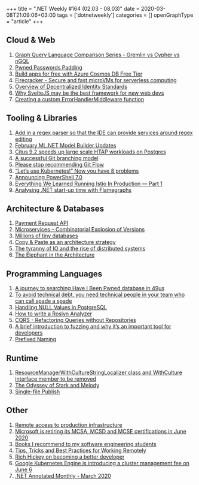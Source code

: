 +++
title = ".NET Weekly #164 (02.03 - 08.03)"
date = 2020-03-08T21:09:06+03:00
tags = ['dotnetweekly']
categories = []
openGraphType = "article"
+++

## Cloud & Web

1. [Graph Query Language Comparison Series - Gremlin vs Cypher vs nGQL](https://nebula-graph.io/en/posts/graph-query-language-comparison-cypher-gremlin-ngql/)
1. [Pwned Passwords Padding](https://blog.cloudflare.com/pwned-passwords-padding-ft-lava-lamps-and-workers/)
1. [Build apps for free with Azure Cosmos DB Free Tier](https://devblogs.microsoft.com/cosmosdb/build-apps-for-free-with-azure-cosmos-db-free-tier/)
1. [Firecracker - Secure and fast microVMs for serverless computing](https://firecracker-microvm.github.io/)
1. [Overview of Decentralized Identity Standards](https://medium.com/decentralized-identity/overview-of-decentralized-identity-standards-f82efd9ab6c7)
1. [Why SvelteJS may be the best framework for new web devs](https://dev.to/bholmesdev/why-sveltejs-may-be-the-best-framework-for-new-web-devs-205i)
1. [Creating a custom ErrorHandlerMiddleware function](https://andrewlock.net/creating-a-custom-error-handler-middleware-function/)

<!--more-->

## Tooling & Libraries

1. [Add in a regex parser so that the IDE can provide services around regex editing](https://github.com/dotnet/roslyn/pull/23984)
1. [February ML.NET Model Builder Updates](https://devblogs.microsoft.com/dotnet/ml-net-model-builder-updates/)
1. [Citus 9.2 speeds up large scale HTAP workloads on Postgres](https://www.citusdata.com/blog/2020/03/02/citus-9-2-speeds-up-large-scale-htap/)
1. [A successful Git branching model](https://nvie.com/posts/a-successful-git-branching-model/)
1. [Please stop recommending Git Flow](https://georgestocker.com/2020/03/04/please-stop-recommending-git-flow/)
1. [“Let’s use Kubernetes!” Now you have 8 problems](https://pythonspeed.com/articles/dont-need-kubernetes/)
1. [Announcing PowerShell 7.0](https://devblogs.microsoft.com/powershell/announcing-PowerShell-7-0/)
1. [Everything We Learned Running Istio In Production — Part 1](https://engineering.hellofresh.com/everything-we-learned-running-istio-in-production-part-1-51efec69df65)
1. [Analysing .NET start-up time with Flamegraphs](https://mattwarren.org/2020/03/03/Analysing-.NET-Runtime-Startup-with-Flamegraphs/)

## Architecture & Databases

1. [Payment Request API](https://www.w3.org/TR/payment-request/)
1. [Microservices – Combinatorial Explosion of Versions](https://worklifenotes.com/2020/03/04/microservices-combinatorial-explosion-of-versions/)
1. [Millions of tiny databases](https://blog.acolyer.org/2020/03/04/millions-of-tiny-databases/)
1. [Copy & Paste as an architecture strategy](https://ayende.com/blog/190177-C/copy-paste-as-an-architecture-strategy)
1. [The tyranny of IO and the rise of distributed systems](https://ayende.com/blog/190209-C/the-tyranny-of-i-o-and-the-rise-of-distributed-systems)
1. [The Elephant in the Architecture](https://martinfowler.com/articles/value-architectural-attribute.html)

## Programming Languages

1. [A journey to searching Have I Been Pwned database in 49μs](http://stryku.pl/poetry/okon.php)
1. [To avoid technical debt, you need technical people in your team who can call spade a spade](https://techtudor.blogspot.com/2020/03/opinion-to-avoid-technical-debt-you.html)
1. [Handling NULL Values in PostgreSQL](https://www.percona.com/blog/2020/03/05/handling-null-values-in-postgresql/)
1. [How to write a Roslyn Analyzer](https://devblogs.microsoft.com/dotnet/how-to-write-a-roslyn-analyzer/)
1. [CQRS - Refactoring Queries without Repositories](https://codeopinion.com/cqrs-refactoring-queries-without-repositories/)
1. [A brief introduction to fuzzing and why it’s an important tool for developers](https://www.microsoft.com/en-us/research/blog/a-brief-introduction-to-fuzzing-and-why-its-an-important-tool-for-developers/)
1. [Prefixed Naming](https://www.yegor256.com/2020/03/03/prefixed-naming.html)

## Runtime

1. [ResourceManagerWithCultureStringLocalizer class and WithCulture interface member to be removed](https://github.com/aspnet/Announcements/issues/407)
1. [The Odyssey of Stark and Melody](https://xoofx.com/blog/2020/03/05/stark-melody-dotnet-sel4/)
1. [Single-file Publish](https://github.com/dotnet/designs/blob/98c7ac94077a81dd78c6de24c4f60fed380a1dfe/accepted/2020/single-file/design.md)

## Other

1. [Remote access to production infrastructure](https://mattslifebytes.com/2020/02/29/remote-access-to-production-infrastructure-death-to-the-vpn)
1. [Microsoft is retiring its MCSA, MCSD and MCSE certifications in June 2020](https://www.zdnet.com/article/microsoft-is-retiring-its-mcsa-mcsd-and-mcse-certifications-in-june-2020/)
1. [Books I recommend to my software engineering students](http://web.eecs.utk.edu/~azh/blog/booksformystudents.html)
1. [Tips, Tricks and Best Practices for Working Remotely](https://www.hanselman.com/blog/LoveInATimeOfCoronaVirusTipsTricksAndBestPracticesForWorkingRemotely.aspx)
1. [Rich Hickey on becoming a better developer](https://gist.github.com/prakhar1989/1b0a2c9849b2e1e912fb)
1. [Google Kubernetes Engine is introducing a cluster management fee on June 6](https://cloud.google.com/kubernetes-engine/pricing)
1. [.NET Annotated Monthly - March 2020](https://blog.jetbrains.com/dotnet/2020/03/02/net-annotated-monthly-march-2020-2/)
